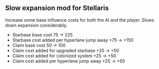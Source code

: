 ## Slow expansion mod for Stellaris

Increase some base influence costs for both the AI and the player. Slows down expansion considerably.

- Starbase base cost 75 -> 225
- Starbase cost added per hyperlane jump away +75 -> +150
- Claim base cost 50 -> 100
- Claim cost added for upgraded starbase +25 -> +50
- Claim cost added for colonized system +25 -> +50
- Claim cost added per hyperlane jump away +25 -> +50
